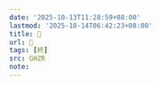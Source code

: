 ```yaml
---
date: '2025-10-13T11:28:59+08:00'
lastmod: '2025-10-14T06:42:23+08:00'
title: 󰟧
url: 󰟧
tags: [終]
src: GHZR
note:
---
```

